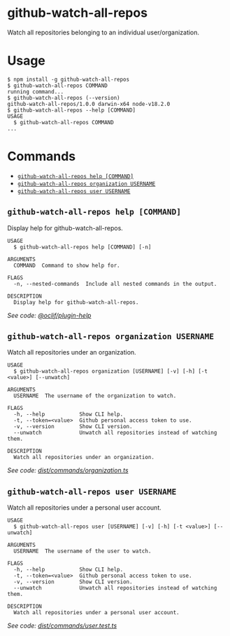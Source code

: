 # github-watch-all-repos

Watch all repositories belonging to an individual user/organization.

# Usage

<!-- usage -->

```sh-session
$ npm install -g github-watch-all-repos
$ github-watch-all-repos COMMAND
running command...
$ github-watch-all-repos (--version)
github-watch-all-repos/1.0.0 darwin-x64 node-v18.2.0
$ github-watch-all-repos --help [COMMAND]
USAGE
  $ github-watch-all-repos COMMAND
...
```

<!-- usagestop -->

# Commands

<!-- commands -->

- [`github-watch-all-repos help [COMMAND]`](#github-watch-all-repos-help-command)
- [`github-watch-all-repos organization USERNAME`](#github-watch-all-repos-organization-username)
- [`github-watch-all-repos user USERNAME`](#github-watch-all-repos-user-username)

## `github-watch-all-repos help [COMMAND]`

Display help for github-watch-all-repos.

```
USAGE
  $ github-watch-all-repos help [COMMAND] [-n]

ARGUMENTS
  COMMAND  Command to show help for.

FLAGS
  -n, --nested-commands  Include all nested commands in the output.

DESCRIPTION
  Display help for github-watch-all-repos.
```

_See code: [@oclif/plugin-help](https://github.com/oclif/plugin-help/blob/v5.1.12/src/commands/help.ts)_

## `github-watch-all-repos organization USERNAME`

Watch all repositories under an organization.

```
USAGE
  $ github-watch-all-repos organization [USERNAME] [-v] [-h] [-t <value>] [--unwatch]

ARGUMENTS
  USERNAME  The username of the organization to watch.

FLAGS
  -h, --help           Show CLI help.
  -t, --token=<value>  Github personal access token to use.
  -v, --version        Show CLI version.
  --unwatch            Unwatch all repositories instead of watching them.

DESCRIPTION
  Watch all repositories under an organization.
```

_See code: [dist/commands/organization.ts](https://github.com/PythonCoderAS/github-watch-all-repos/blob/v1.0.0/dist/commands/organization.ts)_

## `github-watch-all-repos user USERNAME`

Watch all repositories under a personal user account.

```
USAGE
  $ github-watch-all-repos user [USERNAME] [-v] [-h] [-t <value>] [--unwatch]

ARGUMENTS
  USERNAME  The username of the user to watch.

FLAGS
  -h, --help           Show CLI help.
  -t, --token=<value>  Github personal access token to use.
  -v, --version        Show CLI version.
  --unwatch            Unwatch all repositories instead of watching them.

DESCRIPTION
  Watch all repositories under a personal user account.
```

_See code: [dist/commands/user.test.ts](https://github.com/PythonCoderAS/github-watch-all-repos/blob/v1.0.0/dist/commands/user.ts)_

<!-- commandsstop -->
